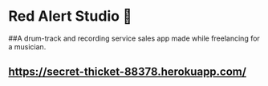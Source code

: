 
# Red Alert Studio :musical_note:

##A drum-track and recording service sales app made while freelancing for a musician.

## https://secret-thicket-88378.herokuapp.com/
